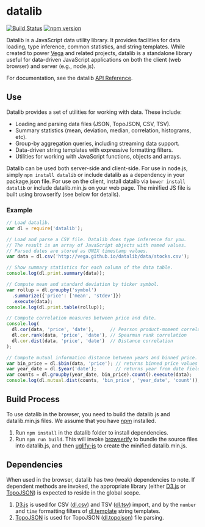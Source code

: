 # datalib

[![Build Status](https://travis-ci.org/vega/datalib.svg?branch=master)](https://travis-ci.org/vega/datalib)
[![npm version](https://img.shields.io/npm/v/datalib.svg)](https://www.npmjs.com/package/datalib)

Datalib is a JavaScript data utility library. It provides facilities for data loading, type inference, common statistics, and string templates. While created to power [Vega](http://vega.github.io) and related projects, datalib is a standalone library useful for data-driven JavaScript applications on both the client (web browser) and server (e.g., node.js).

For documentation, see the datalib [API Reference](../../wiki/API-Reference).

## Use

Datalib provides a set of utilities for working with data. These include:

- Loading and parsing data files (JSON, TopoJSON, CSV, TSV).
- Summary statistics (mean, deviation, median, correlation, histograms, etc).
- Group-by aggregation queries, including streaming data support.
- Data-driven string templates with expressive formatting filters.
- Utilities for working with JavaScript functions, objects and arrays.

Datalib can be used both server-side and client-side. For use in node.js,
simply `npm install datalib` or include datalib as a dependency in your package.json file. For use on the client, install datalib via `bower install datalib` or include datalib.min.js on your web page. The minified JS file is built using browserify (see below for details).

### Example

```javascript
// Load datalib.
var dl = require('datalib');

// Load and parse a CSV file. Datalib does type inference for you.
// The result is an array of JavaScript objects with named values.
// Parsed dates are stored as UNIX timestamp values.
var data = dl.csv('http://vega.github.io/datalib/data/stocks.csv');

// Show summary statistics for each column of the data table.
console.log(dl.print.summary(data));

// Compute mean and standard deviation by ticker symbol.
var rollup = dl.groupby('symbol')
  .summarize({'price': ['mean', 'stdev']})
  .execute(data);
console.log(dl.print.table(rollup));

// Compute correlation measures between price and date.
console.log(
  dl.cor(data, 'price', 'date'),      // Pearson product-moment correlation
  dl.cor.rank(data, 'price', 'date'), // Spearman rank correlation
  dl.cor.dist(data, 'price', 'date')  // Distance correlation
);

// Compute mutual information distance between years and binned price.
var bin_price = dl.$bin(data, 'price'); // returns binned price values
var year_date = dl.$year('date');       // returns year from date field
var counts = dl.groupby(year_date, bin_price).count().execute(data);
console.log(dl.mutual.dist(counts, 'bin_price', 'year_date', 'count'));
```

## Build Process

To use datalib in the browser, you need to build the datalib.js and datalib.min.js files. We assume that you have [npm](https://www.npmjs.com/) installed.

1. Run `npm install` in the datalib folder to install dependencies.
2. Run `npm run build`. This will invoke [browserify](http://browserify.org/) to bundle the source files into datalib.js, and then [uglify-js](http://lisperator.net/uglifyjs/) to create the minified datalib.min.js.

## Dependencies

When used in the browser, datalib has two (weak) dependencies to note. If dependent methods are invoked, the appropriate library (either [D3.js](http://d3js.org) or [TopoJSON](https://github.com/mbostock/topojson)) is expected to reside in the global scope.

1. [D3.js](http://d3js.org) is used for CSV ([dl.csv](https://github.com/uwdata/datalib/wiki/Import#dl_csv)) and TSV ([dl.tsv](https://github.com/uwdata/datalib/wiki/Import#dl_tsv)) import, and by the `number` and `time` formatting filters of [dl.template](https://github.com/uwdata/datalib/wiki/Utilities#dl_template) string templates.
2. [TopoJSON](https://github.com/mbostock/topojson) is used for TopoJSON ([dl.topojson](https://github.com/uwdata/datalib/wiki/Import#dl_topojson)) file parsing.
